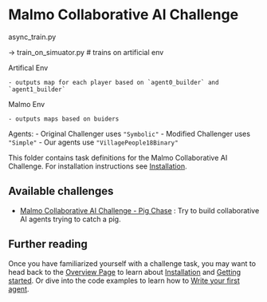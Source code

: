 # Malmo Collaborative AI Challenge


async_train.py

  -> train_on_simuator.py    # trains on artificial env
 



Artifical Env

    - outputs map for each player based on `agent0_builder` and `agent1_builder`

Malmo Env

    - outputs maps based on buiders

Agents:
    - Original Challenger uses `"Symbolic"`
    - Modified Challenger uses `"Simple"`
    - Our agents use `"VillagePeople18Binary"`



This folder contains task definitions for the Malmo Collaborative
AI Challenge. For installation instructions see [Installation](../README.md#installation).

## Available challenges

- [Malmo Collaborative AI Challenge - Pig Chase](pig_chase/README.md) : Try to build collaborative
AI agents trying to catch a pig.

## Further reading

Once you have familiarized yourself with a challenge task, you may want to head back to the [Overview Page](../README.md) to learn about [Installation](../README.md#installation) and [Getting started](../README.md#getting-started). Or dive into the code examples to learn how to [Write your first agent](../malmopy/README.md#write-your-first-agent).

